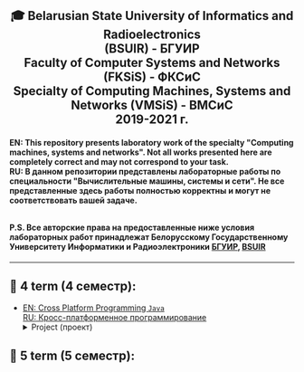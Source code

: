 <h2 align="center"> 🎓 Belarusian State University of Informatics and Radioelectronics <br/> 
 (BSUIR) - БГУИР <br/>Faculty of Computer Systems and Networks (FKSiS) - ФКСиС<br/>
 Specialty of Computing Machines, Systems and Networks (VMSiS) - ВМСиС <br/>2019-2021 г.
</h2>

<h4>EN: This repository presents laboratory work of the specialty "Computing machines, systems and networks". Not all works presented here are completely correct and may not  correspond to your task.<br/>
RU: В данном репозитории представлены лабораторные работы по специальности "Вычислительные машины, системы и сети". Не все представленные здесь  работы полностью корректны и могут не соответствовать вашей задаче.<br/></br>

P.S. Все авторские права на предоставленные ниже условия лабораторных работ принадлежат Белорусскому  Государственному Университету Информатики и Радиоэлектроники <a href="https://www.bsuir.by/" rel="nofollow">БГУИР</a>, <a href="https://www.bsuir.by/en/" rel="nofollow">BSUIR</a>
</h4>
<hr align="center">

<h2> 📘 4 term (4 семестр): </h2>
<ul>
 <li>
  <a href="https://github.com/KissLinkA-205/BSUIR-Labs/tree/main/4%20term/KPP%20(Project)" rel="nofollow">
   EN: Cross Platform Programming <code>Java</code> <br>
   RU: Кросс-платформенное программирование</a>
  <details close>
   <summary>
    Project (проект)
   </summary>
   <h3 align="center">Лабораторные работы по языку Java (создание проекта) - Introduction to Cross-Platform Programming on Java</h3>
   <h4>P.S. Все авторские права на предоставленные ниже условия лабораторных работ принадлежат компании <a href="https://www.epam.com/" rel="nofollow">EPAM</a></h4>
   
   <hr align="center">
   
   <h4>1. Intro</h4>
   1 - Создать и запустить локально простейший веб/REST сервис, используя любой открытый пример с использованием Java stack: Spring (Spring Boot)/maven/gradle/Jersey/ Spring MVC</br>
   2 - Добавить GET ендпоинт, принимающий входные параметры в качестве queryParams в URL и возвращающий результат в виде JSON согласно варианту.<br>
   
   <h4>2. Error logging/handling</h4>
   1 - Добавить валидацию входных параметров с возвращением 400 ошибки <br>
   2 - Добавить обработку внутренних unchecked ошибок с возвратом 500 ошибки <br>
   3 - Добавить логирование действий и ошибок <br>
   4 - Написать unit test <br>
   
  <h4>3. Collections intro, project structure</h4>
  Добавить простейший кэш в виде in-memory Map для сервиса. Map должна содержаться в отдельном бине/классе, который должен добавляться в основной сервис с помощью dependency injection механизм Spring.<br>
  
  <h4>4. Concurrency</h4>
  1 - Добавить сервис для подсчёта обращений к основному сервису. Счётчик должен быть реализован в виде отдельного класса, доступ к которому должен быть синхронизирован.<br> 
  2 - Используя jmeter/postman или любые другие средвста сконфигурировать нагрузочный тест и убедиться, что счётчик обращений работает правильно при большой нагрузке.<br>
  
  <h4>5. Functional programming with Java 8</h4>
  1 - Преобразовать исходный сервис для работы со списком параметров для bulk операций используя Java 8 лямбда выражения.<br>
  2 - Добавить POST метод для вызова bulk операции и передачи списка параметров в виде JSON.<br>
  
  <h4>6. Functional filtering and mapping</h4>
  Добавить аггрегирующий функционал (подсчёт макс, мин, средних значений) для входных параметров и результатов с использованием Java 8 map/filters функций. Расширить результат
  POST соотвественно.<br>
  
  <h4>7. Data persistence</h4>
  Добавить возможность сохранения всех результатов вычислений в базе данных или файле, используя стандартные persistence фреймворки Java (Spring Data/Hibernate/MyBatis)<br>
  
  <h4>8. Asynchronous calls</h4>
  Добавить возможность асинхронного вызова сервиса используя future, возвращать статус вызова REST сервиса не дожидаясь результатов подсчётов. Результаты подсчётов должны быть представлены в БД по предопределённой ID<br>
  </details>
 </li>
</ul>

<h2> 📘 5 term (5 семестр): </h2>

